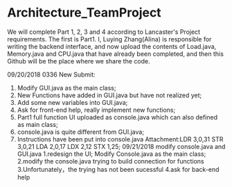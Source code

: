 # Architecture_TeamProject

We will complete Part 1, 2, 3 and 4 according to Lancaster's Project requirements. The first is Part1. I, Luying Zhang(Alina) is responsible for writing the backend interface, and now upload the contents of Load.java, Memory.java and CPU.java that have already been completed, and then this Github will be the place where we share the code.

09/20/2018 0336 New Submit:
1. Modify GUI.java as the main class;
2. New Functions have added in GUI.java but have not realized yet;
3. Add some new variables into GUI.java;
4. Ask for front-end help, really implement new functions;
5. Part1 full function UI uploaded as console.java which can also defined as main class;
6. console.java is quite different from GUI.java;
7. Instructions have been put into console.java
Attachment:LDR 3,0,31
           STR 3,0,21
           LDA 2,0,17
           LDX 2,12
           STX 1,25;
09/21/2018 modify console.java and GUI.java
1.redesign the UI;  Modify Console.java as the main class;
2.modify the console.java trying to build connection for functions
3.Unfortunately，the trying has not been sucessful
4.ask for back-end help
